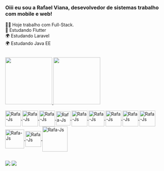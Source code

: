 ### Oiii eu sou a Rafael Viana, desevolvedor de sistemas trabalho com mobile e web! 
👨‍💼 Hoje trabalho com Full-Stack.</br>
📱 Estudando Flutter</br>
🌍 Estudando Laravel</br>
🌍 Estudando Java EE</br>
##
<div>
  <a href="https://github.com/RAFAELVIANA10">
  <img height="149em" src="https://github-readme-stats.vercel.app/api?username=RAFAELVIANA10&show_icons=true&theme=dracula&include_all_commits=true&count_private=true"/>
  <img height="149em" src="https://github-readme-stats.vercel.app/api/top-langs/?username=RAFAELVIANA10&layout=compact&langs_count=7&theme=dracula"/>
</div>
    
<div style="display: inline_block"><br>
   <img align="center" alt="Rafa-Js" height="50" width="50"  src="https://cdn.jsdelivr.net/gh/devicons/devicon/icons/arduino/arduino-original-wordmark.svg">
   <img align="center" alt="Rafa-Js" height="50" width="50" src="https://cdn.jsdelivr.net/gh/devicons/devicon/icons/cakephp/cakephp-original.svg" />
   <img align="center" alt="Rafa-Js" height="50" width="50"  src="https://cdn.jsdelivr.net/gh/devicons/devicon/icons/laravel/laravel-plain-wordmark.svg" />
   <img align="center" alt="Rafa-Js" height="45" width="45"  src="https://cdn.jsdelivr.net/gh/devicons/devicon/icons/flutter/flutter-original.svg">
   <img align="center" alt="Rafa-Js" height="50" width="50"  src="https://cdn.jsdelivr.net/gh/devicons/devicon/icons/android/android-original-wordmark.svg" />
   <img align="center" alt="Rafa-Js" height="50" width="50"  src="https://cdn.jsdelivr.net/gh/devicons/devicon/icons/html5/html5-original-wordmark.svg">
   <img align="center" alt="Rafa-Js" height="50" width="50"   src="https://cdn.jsdelivr.net/gh/devicons/devicon/icons/css3/css3-original-wordmark.svg" />
   <img align="center" alt="Rafa-Js" height="50" width="50" src="https://cdn.jsdelivr.net/gh/devicons/devicon/icons/javascript/javascript-original.svg" />
   <img align="center" alt="Rafa-Js" height="50" width="50" src="https://cdn.jsdelivr.net/gh/devicons/devicon/icons/jquery/jquery-original-wordmark.svg" />
   <img align="center" alt="Rafa-Js" height="60" width="60"  src="https://cdn.jsdelivr.net/gh/devicons/devicon/icons/java/java-original-wordmark.svg" />
   <img align="center" alt="Rafa-Js" height="50" width="50"  src="https://cdn.jsdelivr.net/gh/devicons/devicon/icons/postgresql/postgresql-original-wordmark.svg" />
   <img align="center" alt="Rafa-Js" height="80" width="80"  src="https://cdn.jsdelivr.net/gh/devicons/devicon/icons/mysql/mysql-original-wordmark.svg" />
</div>

  ##
  
<div> 
  <a href = "mailto:rafaelviana1063@gmail.com"><img src="https://img.shields.io/badge/-Gmail-%23333?style=for-the-badge&logo=gmail&logoColor=white" target="_blank"></a>
  <a href="https://www.linkedin.com/in/rafael-viana-b31113150/" target="_blank"><img src="https://img.shields.io/badge/-LinkedIn-%230077B5?style=for-the-badge&logo=linkedin&logoColor=white" target="_blank"></a>
</div>
